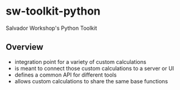 # sw-toolkit-python

Salvador Workshop's Python Toolkit

## Overview

- integration point for a variety of custom calculations
- is meant to connect those custom calculations to a server or UI
- defines a common API for different tools
- allows custom calculations to share the same base functions
